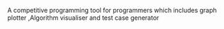 A competitive programming tool for programmers which includes graph plotter ,Algorithm visualiser  and test case generator
